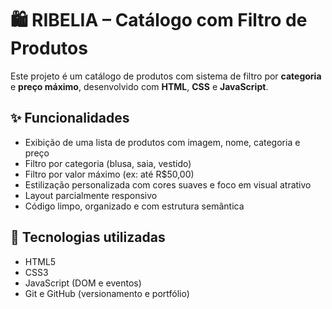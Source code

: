 # 🛍️ RIBELIA – Catálogo com Filtro de Produtos

Este projeto é um catálogo de produtos com sistema de filtro por **categoria** e **preço máximo**, desenvolvido com **HTML**, **CSS** e **JavaScript**.

## ✨ Funcionalidades

- Exibição de uma lista de produtos com imagem, nome, categoria e preço
- Filtro por categoria (blusa, saia, vestido)
- Filtro por valor máximo (ex: até R$50,00)
- Estilização personalizada com cores suaves e foco em visual atrativo
- Layout parcialmente responsivo
- Código limpo, organizado e com estrutura semântica

## 🧪 Tecnologias utilizadas

- HTML5
- CSS3
- JavaScript (DOM e eventos)
- Git e GitHub (versionamento e portfólio)

